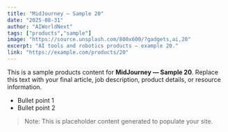 ```yaml
---
title: "MidJourney — Sample 20"
date: "2025-08-31"
author: "AIWorldNext"
tags: ["products","sample"]
image: "https://source.unsplash.com/800x600/?gadgets,ai,20"
excerpt: "AI tools and robotics products — example 20."
link: "https://example.com/products/20"
---
```


This is a sample products content for **MidJourney — Sample 20**. Replace this text with your final article, job description, product details, or resource information.

- Bullet point 1
- Bullet point 2

> Note: This is placeholder content generated to populate your site.

